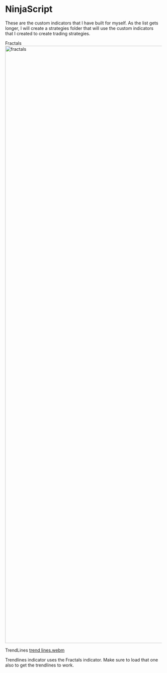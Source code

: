 # NinjaScript

These are the custom indicators that I have built for myself. As the list gets longer, I will create a strategies folder that will use the custom indicators that I created to create trading strategies.

Fractals
<img width="1920" alt="fractals" src="https://user-images.githubusercontent.com/36431744/180634360-d02c12e5-117d-4d74-8c69-9b62b9e675c3.png">

TrendLines
[trend lines.webm](https://user-images.githubusercontent.com/36431744/180923457-21182ba3-25a7-4605-b7e6-0fbfe64422de.webm)


Trendlines indicator uses the Fractals indicator. Make sure to load that one also to get the trendlines to work.
